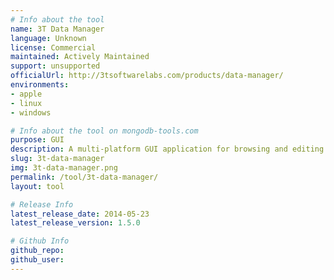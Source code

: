 ```yaml
---
# Info about the tool
name: 3T Data Manager
language: Unknown
license: Commercial
maintained: Actively Maintained
support: unsupported
officialUrl: http://3tsoftwarelabs.com/products/data-manager/
environments:
- apple
- linux
- windows

# Info about the tool on mongodb-tools.com
purpose: GUI
description: A multi-platform GUI application for browsing and editing your MongoDB data.
slug: 3t-data-manager
img: 3t-data-manager.png
permalink: /tool/3t-data-manager/
layout: tool

# Release Info
latest_release_date: 2014-05-23
latest_release_version: 1.5.0

# Github Info
github_repo: 
github_user: 
---
```

